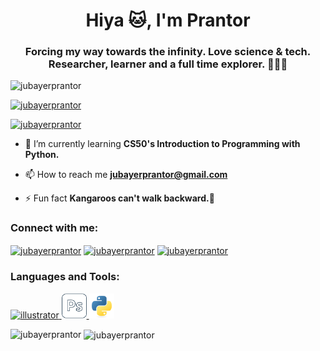 <h1 align="center">Hiya 🐱, I'm Prantor</h1>
<h3 align="center">Forcing my way towards the infinity. Love science & tech. Researcher, learner and a full time explorer. 🔬📝🤖</h3>


<p align="left"> <img src="https://komarev.com/ghpvc/?username=jubayerprantor&label=Profile%20views&color=0e75b6&style=flat" alt="jubayerprantor" /> </p>

<p align="left"> <a href="https://github.com/ryo-ma/github-profile-trophy"><img src="https://github-profile-trophy.vercel.app/?username=jubayerprantor" alt="jubayerprantor" /></a> </p>

<p align="left"> <a href="https://twitter.com/jubayerprantor" target="blank"><img src="https://img.shields.io/twitter/follow/jubayerprantor?logo=twitter&style=for-the-badge" alt="jubayerprantor" /></a> </p>

- 🌱 I’m currently learning **CS50's Introduction to Programming with Python.**

- 📫 How to reach me **jubayerprantor@gmail.com**

- ⚡ Fun fact **Kangaroos can't walk backward.🦘**

<h3 align="left">Connect with me:</h3>
<p align="left">
<a href="https://twitter.com/jubayerprantor" target="blank"><img align="center" src="https://raw.githubusercontent.com/rahuldkjain/github-profile-readme-generator/master/src/images/icons/Social/twitter.svg" alt="jubayerprantor" height="30" width="40" /></a>
<a href="https://fb.com/jubayerprantor" target="blank"><img align="center" src="https://raw.githubusercontent.com/rahuldkjain/github-profile-readme-generator/master/src/images/icons/Social/facebook.svg" alt="jubayerprantor" height="30" width="40" /></a>
<a href="https://instagram.com/jubayerprantor" target="blank"><img align="center" src="https://raw.githubusercontent.com/rahuldkjain/github-profile-readme-generator/master/src/images/icons/Social/instagram.svg" alt="jubayerprantor" height="30" width="40" /></a>
</p>

<h3 align="left">Languages and Tools:</h3>
<p align="left"> <a href="https://www.adobe.com/in/products/illustrator.html" target="_blank" rel="noreferrer"> <img src="https://www.vectorlogo.zone/logos/adobe_illustrator/adobe_illustrator-icon.svg" alt="illustrator" width="40" height="40"/> </a> <a href="https://www.photoshop.com/en" target="_blank" rel="noreferrer"> <img src="https://raw.githubusercontent.com/devicons/devicon/master/icons/photoshop/photoshop-line.svg" alt="photoshop" width="40" height="40"/> </a> <a href="https://www.python.org" target="_blank" rel="noreferrer"> <img src="https://raw.githubusercontent.com/devicons/devicon/master/icons/python/python-original.svg" alt="python" width="40" height="40"/> </a> </p>

<p><img align="left" src="https://github-readme-stats.vercel.app/api/top-langs?username=jubayerprantor&show_icons=true&locale=en&layout=compact" alt="jubayerprantor" /></p>

<p>&nbsp;<img align="center" src="https://github-readme-stats.vercel.app/api?username=jubayerprantor&show_icons=true&locale=en" alt="jubayerprantor" /></p>
